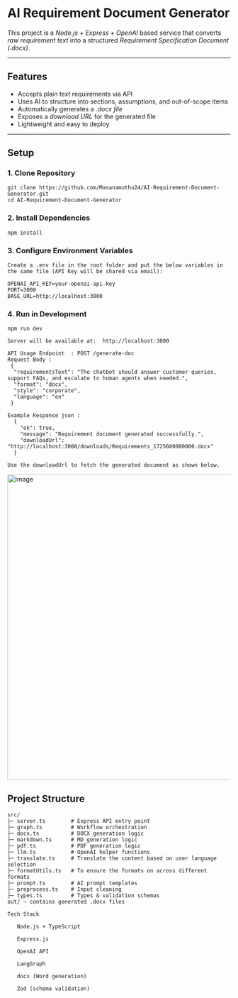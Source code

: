 # AI Requirement Document Generator

  This project is a *Node.js + Express + OpenAI* based service that converts *raw requirement text* into a structured *Requirement Specification Document (.docx)*.
  
  ---

## Features
  - Accepts plain text requirements via API  
  - Uses AI to structure into sections, assumptions, and out-of-scope items  
  - Automatically generates a *.docx file*  
  - Exposes a *download URL* for the generated file  
  - Lightweight and easy to deploy  
  
  ---

## Setup

  ### 1. Clone Repository
  
    git clone https://github.com/Masanamuthu24/AI-Requirement-Document-Generator.git
    cd AI-Requirement-Document-Generator
  
  ### 2. Install Dependencies
  
    npm install
  
  ### 3. Configure Environment Variables
  
    Create a .env file in the root folder and put the below variables in the same file (API Key will be shared via email):
    
    OPENAI_API_KEY=your-openai-api-key
    PORT=3000
    BASE_URL=http://localhost:3000
  
  ### 4. Run in Development
  
    npm run dev
    
    Server will be available at:  http://localhost:3000
    
    API Usage Endpoint  : POST /generate-doc
    Request Body :
     {
      "requirementsText": "The chatbot should answer customer queries, support FAQs, and escalate to human agents when needed.",
      "format": "docx", 
      "style": "corporate", 
      "language": "en"
     }

    Example Response json :
      {
        "ok": true,
        "message": "Requirement document generated successfully.",
        "downloadUrl": "http://localhost:3000/downloads/Requirements_1725600000000.docx"
      }
      
    Use the downloadUrl to fetch the generated document as shown below.

<img width="1209" height="689" alt="image" src="https://github.com/user-attachments/assets/1aab5894-5d7f-481f-a425-45215c872c08" />

  
  ## Project Structure
  
    src/
    ├─ server.ts        # Express API entry point
    ├─ graph.ts         # Workflow orchestration
    ├─ docx.ts          # DOCX generation logic
    ├─ markdown.ts      # MD generation logic
    ├─ pdf.ts           # PDF generation logic
    ├─ llm.ts           # OpenAI helper functions
    ├─ translate.ts     # Translate the content based on user language selection
    ├─ formatUtils.ts   # To ensure the formats on across different formats
    ├─ prompt.ts        # AI prompt templates
    ├─ preprocess.ts    # Input cleaning
    ├─ types.ts         # Types & validation schemas
    out/ – contains generated .docx files
  
    Tech Stack
    
       Node.js + TypeScript
  
       Express.js
  
       OpenAI API
  
       LangGraph
  
       docx (Word generation)
  
       Zod (schema validation)
